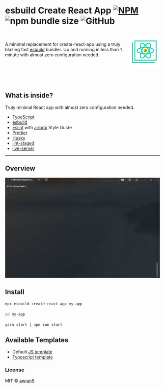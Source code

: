 # esbuild Create React App [![NPM](https://img.shields.io/npm/v/esbuild-create-react-app.svg)](https://www.npmjs.com/package/esbuild-create-react-app) ![npm bundle size](https://img.shields.io/bundlephobia/min/esbuild-create-react-app) ![GitHub](https://img.shields.io/github/license/awran5/esbuild-create-react-app)

<br />
<img alt="Logo" align="right" src="./assets/logo.png" width="20%" />

A minimal replacement for create-react-app using a truly blazing fast [esbuild](https://esbuild.github.io/) bundler. Up and running in less than 1 minute with almost zero configuration needed.

<br />
<br />
<br />
<br />

## What is inside?

Truly minimal React app with almost zero configuration needed.

- [TypeScript](https://www.typescriptlang.org/)
- [esbuild](https://esbuild.github.io/)
- [Eslint](https://eslint.org/) with [airbnb](https://github.com/airbnb/javascript) Style Guide
- [Prettier](https://prettier.io/)
- [Husky](https://github.com/typicode/husky)
- [lint-staged](https://github.com/okonet/lint-staged)
- [live-server](https://github.com/tapio/live-server)

---

## Overview

<p align='center'>
<img src='./assets/overview.gif' width='800' alt='app overview'>
</p>

## Install

```sh
npx esbuild-create-react-app my-app

cd my-app

yarn start | npm run start
```

## Available Templates

- Default [JS template](https://github.com/awran5/esbuild-react-app-js-template)
- [Typescript template](https://github.com/awran5/esbuild-react-app-ts-template)

### License

MIT © [awran5](https://github.com/awran5/)
